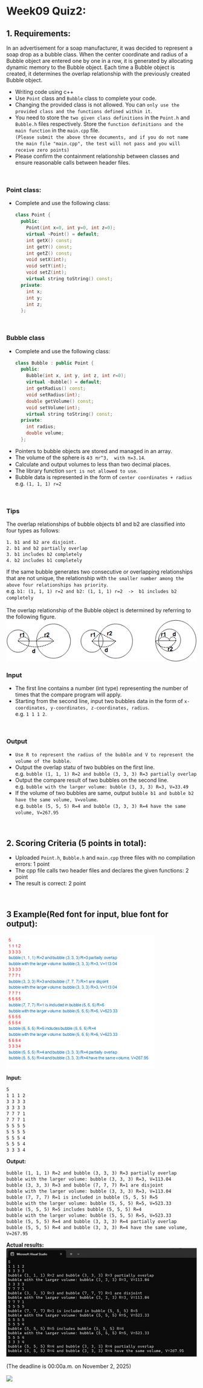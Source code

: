 # Week09 Quiz2:

## 1. Requirements:

In an advertisement for a soap manufacturer, it was decided to represent a soap drop as a bubble class. When the center coordinate and radius of a Bubble object are entered one by one in a row, it is generated by allocating dynamic memory to the Bubble object. Each time a Bubble object is created, it determines the overlap relationship with the previously created Bubble object.

- Writing code using c++
- Use `Point` class and `Bubble` class to complete your code. 
- Changing the provided class is not allowed. You can `only use the provided class and the functions defined within it`.
- You need to store the `two given class definitions` in the `Point.h` and `Bubble.h` files respectively. Store the `function definitions and the main function` in the `main.cpp` file.   
  `(Please submit the above three documents, and if you do not name the main file "main.cpp", the test will not pass and you will receive zero points)`
- Please confirm the containment relationship between classes and ensure reasonable calls between header files.

<br/>
                  
### Point class:
- Complete and use the following class:
  ```C++
  class Point {
	public:
	  Point(int x=0, int y=0, int z=0);  
	  virtual ~Point() = default;
	  int getX() const; 
	  int getY() const; 
	  int getZ() const;
	  void setX(int); 
	  void setY(int); 
	  void setZ(int);
	  virtual string toString() const;
	private:
	  int x; 
	  int y; 
	  int z;
	};

  ```
<br/>

### Bubble class
- Complete and use the following class:
  ```C++
  class Bubble : public Point {
	public:
	  Bubble(int x, int y, int z, int r=0);  
	  virtual ~Bubble() = default;
	  int getRadius() const;
	  void setRadius(int); 
	  double getVolume() const;
	  void setVolume(int);
	  virtual string toString() const;
	private:
	  int radius;
	  double volume;
	};

  ```
- Pointers to bubble objects are stored and managed in an array.
- The volume of the sphere is `4⁄3 πr^3,  with π=3.14`.
- Calculate and output volumes to less than two decimal places.
- The library function `sort is not allowed to use`.
- Bubble data is represented in the form of `center coordinates + radius`
  e.g. `(1, 1, 1) r=2`
<br/>

### Tips
The overlap relationships of bubble objects b1 and b2 are classified into four types as follows:  
```
1. b1 and b2 are disjoint.
2. b1 and b2 partially overlap
3. b1 includes b2 completely
4. b2 includes b1 completely
```  
If the same bubble generates two consecutive or overlapping relationships that are not unique, the relationship with `the smaller number among the above four relationships has priority`.  
e.g. `b1: (1, 1, 1) r=2 and b2: (1, 1, 1) r=2  ->  b1 includes b2 completely`  
<br/>
The overlap relationship of the Bubble object is determined by referring to the following figure.  
![image](https://github.com/chyh001228/images/blob/main/w7q2_t.png)  

### Input
- The first line contains a number (int type) representing the number of times that the compare program will apply.
- Starting from the second line, input two bubbles data in the form of `x-coordinates, y-coordinates, z-coordinates, radius`.  
  e.g. `1 1 1 2`. 

<br/>

### Output  
- `Use R to represent the radius of the bubble and V to represent the volume of the bubble`.
- Output the overlap statu of two bubbles on the first line.  
  e.g. `bubble (1, 1, 1) R=2 and bubble (3, 3, 3) R=3 partially overlap`
- Output the compare result of two bubbles on the second line.  
  e.g. `bubble with the larger volume: bubble (3, 3, 3) R=3, V=33.49`
- If the volume of two bubbles are same, output `bubble b1 and bubble b2 have the same volume, V=volume`.  
  e.g. `bubble (5, 5, 5) R=4 and bubble (3, 3, 3) R=4 have the same volume, V=267.95`

<br/>

## 2. Scoring Criteria (5 points in total):

- Uploaded `Point.h`, `Bubble.h` and `main.cpp` three files with no compilation errors: 1 point
- The cpp file calls two header files and declares the given functions: 2 point
- The result is correct: 2 point

<br/>

## 3 Example(Red font for input, blue font for output):
![image](https://github.com/chyh001228/images/blob/main/w7q2.png)

**Input:**

```
5
1 1 1 2
3 3 3 3
3 3 3 3
7 7 7 1
7 7 7 1
5 5 5 5
5 5 5 5
5 5 5 4
5 5 5 4
3 3 3 4
```

**Output:**

```
bubble (1, 1, 1) R=2 and bubble (3, 3, 3) R=3 partially overlap
bubble with the larger volume: bubble (3, 3, 3) R=3, V=113.04
bubble (3, 3, 3) R=3 and bubble (7, 7, 7) R=1 are disjoint
bubble with the larger volume: bubble (3, 3, 3) R=3, V=113.04
bubble (7, 7, 7) R=1 is included in bubble (5, 5, 5) R=5
bubble with the larger volume: bubble (5, 5, 5) R=5, V=523.33
bubble (5, 5, 5) R=5 includes bubble (5, 5, 5) R=4
bubble with the larger volume: bubble (5, 5, 5) R=5, V=523.33
bubble (5, 5, 5) R=4 and bubble (3, 3, 3) R=4 partially overlap
bubble (5, 5, 5) R=4 and bubble (3, 3, 3) R=4 have the same volume, V=267.95
```

**Actual results:**  
![image](https://github.com/chyh001228/images/blob/main/w7q2_c.png)  

(The deadline is 00:00a.m. on November 2, 2025)

<img src="https://cdn.imweb.me/upload/S201906178853c3e170808/c5d876d707352.jpg" width=30% align=center />
